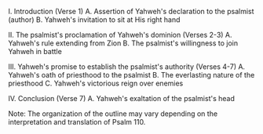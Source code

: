 I. Introduction (Verse 1)
   A. Assertion of Yahweh's declaration to the psalmist (author)
   B. Yahweh's invitation to sit at His right hand
   
II. The psalmist's proclamation of Yahweh's dominion (Verses 2-3)
   A. Yahweh's rule extending from Zion
   B. The psalmist's willingness to join Yahweh in battle
   
III. Yahweh's promise to establish the psalmist's authority (Verses 4-7)
   A. Yahweh's oath of priesthood to the psalmist
   B. The everlasting nature of the priesthood
   C. Yahweh's victorious reign over enemies
   
IV. Conclusion (Verse 7)
   A. Yahweh's exaltation of the psalmist's head
   
Note: The organization of the outline may vary depending on the interpretation and translation of Psalm 110.